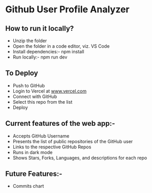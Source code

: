 # Github User Profile Analyzer

## How to run it locally?
- Unzip the folder
- Open the folder in a code editor, viz. VS Code
- Install dependencies:- npm install
- Run locally:- npm run dev

## To Deploy
- Push to GitHub
- Login to Vercel at www.vercel.com
- Connect with GitHub
- Select this repo from the list
- Deploy

## Current features of the web app:-
- Accepts GitHub Username
- Presents the list of public repositories of the GitHub user
- Links to the respective GitHub Repos
- Runs in dark mode
- Shows Stars, Forks, Languages, and descriptions for each repo

## Future Features:-
- Commits chart
